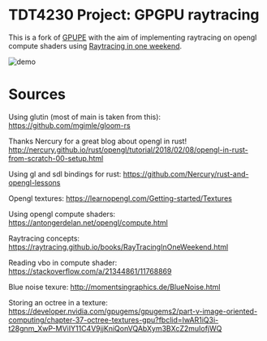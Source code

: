 # TDT4230 Project: GPGPU raytracing

This is a fork of [GPUPE](https://github.com/Avokadoen/GPUPE) with the aim of implementing raytracing on 
opengl compute shaders using [Raytracing in one weekend](https://raytracing.github.io/books/RayTracingInOneWeekend.html).

![demo](https://github.com/Avokadoen/tdt4230_project_raytracing/blob/master/camera_wip.gif)

# Sources

Using glutin (most of main is taken from this): https://github.com/mgimle/gloom-rs

Thanks Nercury for a great blog about opengl in rust!
http://nercury.github.io/rust/opengl/tutorial/2018/02/08/opengl-in-rust-from-scratch-00-setup.html

Using gl and sdl bindings for rust: https://github.com/Nercury/rust-and-opengl-lessons 

Opengl textures: https://learnopengl.com/Getting-started/Textures

Using opengl compute shaders: https://antongerdelan.net/opengl/compute.html

Raytracing concepts: https://raytracing.github.io/books/RayTracingInOneWeekend.html

Reading vbo in compute shader: https://stackoverflow.com/a/21344861/11768869

Blue noise texure: http://momentsingraphics.de/BlueNoise.html

Storing an octree in a texture: https://developer.nvidia.com/gpugems/gpugems2/part-v-image-oriented-computing/chapter-37-octree-textures-gpu?fbclid=IwAR1iQ3i-t28gnm_XwP-MViIY11C4V9jjKniQonVQAbXym3BXcZ2muIofjWQ 